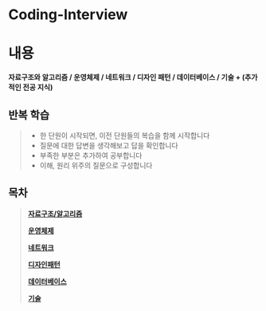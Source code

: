# Coding-Interview
# 내용   
__자료구조와 알고리즘 / 운영체제 / 네트워크 / 디자인 패턴 / 데이터베이스 / 기술 + (추가적인 전공 지식)__       
##  __반복 학습__   
> * 한 단원이 시작되면, 이전 단원들의 복습을 함께 시작합니다   
> * 질문에 대한 답변을 생각해보고 답을 확인합니다     
> * 부족한 부분은 추가하여 공부합니다     
> * 이해, 원리 위주의 질문으로 구성합니다

## 목차
      
> __[자료구조/알고리즘](https://github.com/jhmin-kk99/Coding-Interview/blob/main/DataStructure.md)__    
>   
> __[운영체제](https://github.com/jhmin-kk99/Coding-Interview/blob/main/OS.md)__       
>
> __[네트워크](https://github.com/jhmin-kk99/Coding-Interview/blob/main/Network.md)__       
>
> __[디자인패턴](https://github.com/jhmin-kk99/Coding-Interview/blob/main/DesignPattern.md)__         
> 
> __[데이터베이스](https://github.com/jhmin-kk99/Coding-Interview/blob/main/DataBase.md)__        
>   
> __[기술](https://github.com/jhmin-kk99/Coding-Interview/blob/main/BackEnd.md)__   



